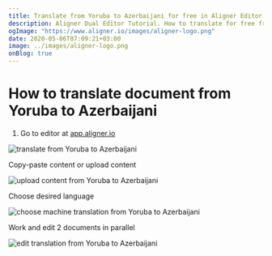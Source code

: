 ```yaml
---
title: Translate from Yoruba to Azerbaijani for free in Aligner Editor
description: Aligner Dual Editor Tutorial. How to translate for free from Yoruba to Azerbaijani. Aligner is multilingual document management platform. 
ogImage: "https://www.aligner.io/images/aligner-logo.png"
date: 2020-05-06T07:09:21+03:00
image: ../images/aligner-logo.png
onBlog: true
---
```


# How to translate document from Yoruba to Azerbaijani

1. Go to editor at [app.aligner.io](https://app.aligner.io "Aligner App web page")

![translate from Yoruba to Azerbaijani](../aligner-blank-editor.png "translate from Yoruba to Azerbaijani")

Copy-paste content or upload content

![upload content from Yoruba to Azerbaijani](../aligner-uploaded-document.png "upload content from Yoruba to Azerbaijani")

Choose desired language

![choose machine translation from Yoruba to Azerbaijani](../aligner-language-dropdown.png "choose machine translation from Yoruba to Azerbaijani")

Work and edit 2 documents in parallel

![edit translation from Yoruba to Azerbaijani](../aligner-double-sitded-editor.png "edit translation from Yoruba to Azerbaijani")

